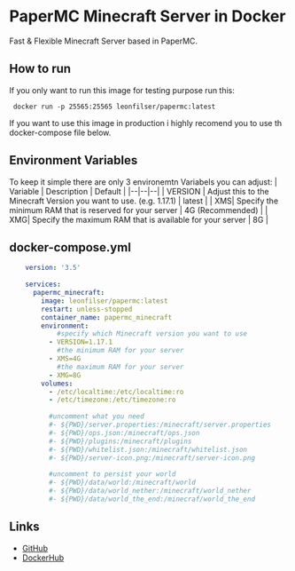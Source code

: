 # PaperMC Minecraft Server in Docker
Fast & Flexible Minecraft Server based in PaperMC.

## How to run

If you only want to run this image for testing purpose run this:

     docker run -p 25565:25565 leonfilser/papermc:latest

If you want to use this image in production i highly recomend you to use th docker-compose file below.

## Environment Variables
To keep it simple there are only 3 environemtn Variabels you can adjust:
| Variable | Description | Default |
|--|--|--|
| VERSION | Adjust this to the Minecraft Version you want to use. (e.g. 1.17.1) | latest |
| XMS| Specify the minimum RAM that is reserved for your server | 4G (Recommended) |
| XMG| Specify the maximum RAM that is available for your server | 8G |
## docker-compose.yml

```yaml
    version: '3.5'
    
    services:
      papermc_minecraft:
        image: leonfilser/papermc:latest
        restart: unless-stopped
        container_name: papermc_minecraft
        environment:
            #specify which Minecraft version you want to use 
          - VERSION=1.17.1
            #the minimum RAM for your server
          - XMS=4G
            #the maximum RAM for your server
          - XMG=8G
        volumes:
          - /etc/localtime:/etc/localtime:ro
          - /etc/timezone:/etc/timezone:ro
    
          #uncomment what you need
          #- ${PWD}/server.properties:/minecraft/server.properties
          #- ${PWD}/ops.json:/minecraft/ops.json
          #- ${PWD}/plugins:/minecraft/plugins
          #- ${PWD}/whitelist.json:/minecraft/whitelist.json
          #- ${PWD}/server-icon.png:/minecraft/server-icon.png
    
          #uncomment to persist your world
          #- ${PWD}/data/world:/minecraft/world
          #- ${PWD}/data/world_nether:/minecraft/world_nether
          #- ${PWD}/data/world_the_end:/minecraf/world_the_end
```

## Links
- [GitHub](https://github.com/leonfilser/papermc "GitHub")
- [DockerHub](https://hub.docker.com/r/leonfilser/papermc "DockerHub")
